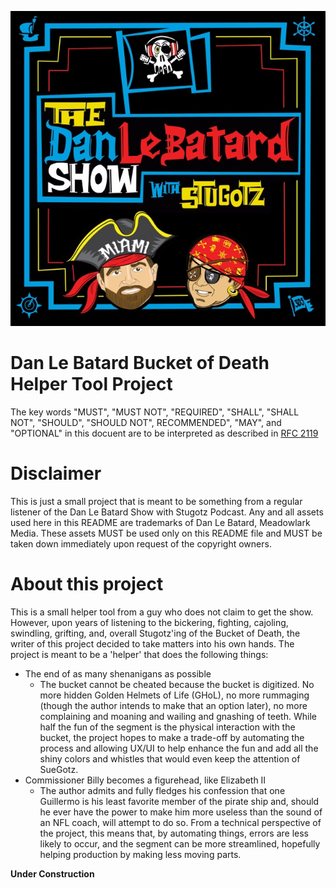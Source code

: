 ![ICON](assets/dlbsIcon.jpeg)
# **Dan Le Batard Bucket of Death Helper Tool Project**

The key words "MUST", "MUST NOT", "REQUIRED", "SHALL", "SHALL NOT", "SHOULD", "SHOULD NOT", RECOMMENDED", "MAY", and "OPTIONAL" in this docuent are to be interpreted as 
described in [RFC 2119](https://datatracker.ietf.org/doc/html/rfc2119)

# Disclaimer
This is just a small project that is meant to be something from a regular listener of the Dan Le Batard Show with Stugotz Podcast. 
Any and all assets used here in this README are trademarks of Dan Le Batard, Meadowlark Media. These assets MUST be used only on this README file and MUST be taken down immediately
upon request of the copyright owners.

# About this project
This is a small helper tool from a guy who does not claim to get the show. However, upon years of listening to the bickering, fighting, cajoling, swindling, grifting, and, overall
Stugotz'ing of the Bucket of Death, the writer of this project decided to take matters into his own hands. The project is meant to be a 'helper' that does the following things:

* The end of as many shenanigans as possible
  * The bucket cannot be cheated because the bucket is digitized. No more hidden Golden Helmets of Life (GHoL), no more rummaging (though the author intends to make that an option later), 
  no more complaining and moaning and wailing and gnashing of teeth. While half the fun of the segment is the physical interaction with the bucket, the project hopes to make a trade-off
  by automating the process and allowing UX/UI to help enhance the fun and add all the shiny colors and whistles that would even keep the attention of SueGotz.
* Commissioner Billy becomes a figurehead, like Elizabeth II
  * The author admits and fully fledges his confession that one Guillermo is his least favorite member of the pirate ship and, should he ever have the power to make him more useless
  than the sound of an NFL coach, will attempt to do so. From a technical perspective of the project, this means that, by automating things, errors are less likely to occur, and 
  the segment can be more streamlined, hopefully helping production by making less moving parts.


**Under Construction**
